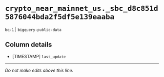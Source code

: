 # `crypto_near_mainnet_us._sbc_d8c851d5876044bda2f5df5e139eaaba`
`bq-1` | `bigquery-public-data`

## Column details
* [TIMESTAMP] `last_update`

-------------------------------------------------------------------------------
*Do not make edits above this line.*
